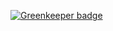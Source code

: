 

[![Greenkeeper badge](https://badges.greenkeeper.io/harshmaur/react-instantsearch-next.svg)](https://greenkeeper.io/)